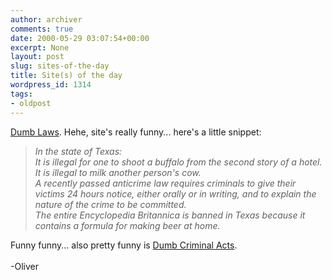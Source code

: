 ```yaml
---
author: archiver
comments: true
date: 2000-05-29 03:07:54+00:00
excerpt: None
layout: post
slug: sites-of-the-day
title: Site(s) of the day
wordpress_id: 1314
tags:
- oldpost
---
```


<a href=http://www.dumblaws.com target="_blank">Dumb Laws</a>. Hehe, site's really funny... here's a little snippet:<blockquote><i>In the state of Texas:<br />It is illegal for one to shoot a buffalo from the second story of a hotel. <br />It is illegal to milk another person's cow. <br />A recently passed anticrime law requires criminals to give their victims 24 hours notice, either orally or in writing, and to explain the nature of the crime to be committed. <br />The entire Encyclopedia Britannica is banned in Texas because it contains a formula for making beer at home.</i></blockquote>Funny funny... also pretty funny is <a href=http://www.dumbcriminalacts.com target="_blank">Dumb Criminal Acts</a>.<br /><br />-Oliver